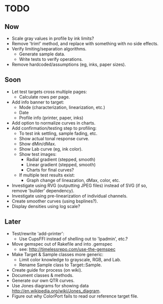 # TODO


## Now

- Scale gray values in profile by ink limits?
- Remove 'trim!' method, and replace with something with no side effects.
- Verify limiting/separation algorithms.
  - Generate sample data.
  - Write tests to verify operations.
- Remove hardcoded/assumptions (eg, inks, paper sizes).


## Soon

- Let test targets cross multiple pages:
  - Calculate rows per page.
- Add info banner to target:
  - Mode (characterization, linearization, etc.)
  - Date
  - Profile info (printer, paper, inks)
- Add option to normalize curves in charts.
- Add confirmation/testing step to profiling:
  - To test ink settling, sample fading, etc.
  - Show actual tonal response curve.
  - Show dMin/dMax.
  - Show Lab curve (eg, ink color).
  - Show test images:
    - Radial gradient (stepped, smooth)
    - Linear gradient (stepped, smooth)
    - Charts for final curves?
  - If multiple test results exist:
    - Graph change of lineazation, dMax, color, etc.
- Investigate using RVG (outputting JPEG files) instead of SVG (if so, remove 'builder' dependency).
- Investigate using pre-linearization of individual channels.
- Create smoother curves (using bsplines?).
- Display densities using log scale?


## Later

- Test/rewrite 'add-printer':
  - Use CupsFFI instead of shelling out to 'lpadmin', etc.?
- Move gemspec out of Rakefile and into .gemspec
  - see: http://timelessrepo.com/use-the-gemspec
- Make Target & Sample classes more generic:
  - Limit color knowledge to grayscale, RGB, and Lab.
  - Rename Sample class to Target::Sample.
- Create guide for process (on wiki).
- Document classes & methods.
- Generate our own QTR curves.
- Use Jones diagrams for showing data <http://en.wikipedia.org/wiki/Jones_diagram>.
- Figure out why ColorPort fails to read our reference target file.
